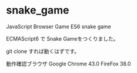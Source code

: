 # snake_game
JavaScript Browser Game ES6 snake game

ECMAScript6 で Snake Gameをつくりました。

git clone
すれば動くはずです。

動作確認ブラウザ
Google Chrome 43.0
FireFox 38.0
